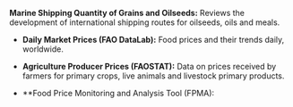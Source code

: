 **Marine Shipping Quantity of Grains and Oilseeds:** Reviews the development of international shipping routes for oilseeds, oils and meals.

 

- **Daily Market Prices (FAO DataLab):**  Food prices and their trends daily, worldwide.
 
- **Agriculture Producer Prices (FAOSTAT):** Data on prices received by farmers for primary crops, live animals and livestock primary products.

 

- **Food Price Monitoring and Analysis Tool (FPMA):
